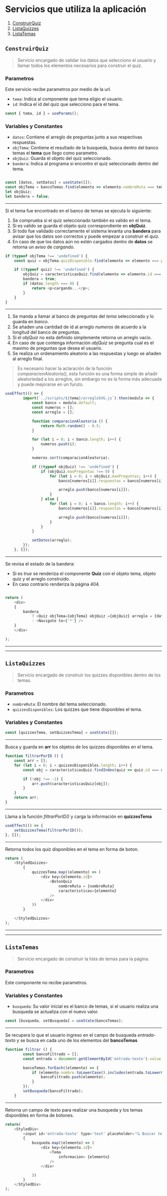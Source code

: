 # Servicios que utiliza la aplicación

1. [ConstruirQuiz](./README.md#construirquiz)
2. [ListaQuizzes](./README.md#listaquizzes)
3. [ListaTemas](./README.md#listatemas)  



## `ConstruirQuiz`

> Servicio encargado de validar los datos que selecciono el usuario y llamar todos los elementos necesarios para construir el quiz.

### Parametros

Este servicio recibe parametros por medio de la url.

- `tema`: Indica al componente que tema eligio el usuario.
- `id`: Indica el id del quiz que selecciono para el tema.

```js
const { tema, id } = useParams();
```

### Variables  y Constantes

- `datos`: Contiene el arreglo de preguntas junto a sus respectivas respuestas.
- `objTema`: Contiene el resultado de la busqueda, busca dentro del banco temas el **tema** que llego como parametro.  
- `objQuiz`: Guarda el objeto del quiz seleccionado.
- `bandera`: Indica al programa si encontro el quiz seleccionado dentro del tema.
 
```js

const [datos, setDatos] = useState([]);
const objTema = bancoTemas.find(elemento => elemento.nombreRuta === tema);
let objQuiz;
let bandera = false;
```

---
Si el tema fue encontrado en el banco de temas se ejecuta lo siguiente:

1. Se comprueba si el quiz seleccionado también es valido en el tema.
2. Si es valido se guarda el objeto quiz correspondiente en **objQuiz**.
3. Si todo fue validado correctamente el sistema levanta una **bandera** para avisar que los datos son correctos y puede empezar a construir el quiz.
4. En caso de que los datos aún no estén cargados dentro de **datos** se retorna un aviso de *cargando*.

```js
if (typeof objTema !== 'undefined') {
    const quiz = objTema.quizDisponible.find(elemento => elemento === parseInt(id));

    if ((typeof quiz) !== 'undefined') {
        objQuiz = caracteristicasQuiz.find(elemento => elemento.id === quiz);
        bandera = true;
        if (datos.length === 0) {
            return <p>cargando...</p>;
        }
    }
}

```

---

1. Se manda a llamar al banco de preguntas del *tema* seleccionado y lo guarda en *banco*.
2. Se añaden una cantidad de id al arreglo *numeros* de acuerdo a la longitud del banco de preguntas.
3. Si el *objQuiz* no esta definido simplemente retorna un arreglo vacio. 
4. En caso de que contenga información *objQuiz* se pregunta cual es el maximo de preguntas que desea el usuario.
5. Se realiza un ordenamiento aleatorio a las respuestas y luego se añaden al arreglo final.

> Es necesario hacer la aclaración de la función *comparacionAleatoria()*, esta función es una forma simple de añadir aleatoriedad a los arreglos, sin embargo no es la forma más adecuada y puede mejorarse en un furuto.

```js 
useEffect(() => {
        import(`../scripts/${tema}/arregloSVG.js`).then(modulo => {
            const banco = modulo.default;
            const numeros = [];
            const arreglo = [];

            function comparacionAleatoria () {
                return Math.random() - 0.5;
            }

            for (let i = 0; i < banco.length; i++) {
                numeros.push(i);
            }

            numeros.sort(comparacionAleatoria);

            if ((typeof objQuiz) !== 'undefined') {
                if (objQuiz.maxPreguntas !== 0) {
                    for (let i = 0; i < objQuiz.maxPreguntas; i++) {
                        banco[numeros[i]].respuestas = banco[numeros[i]].respuestas.sort(comparacionAleatoria);

                        arreglo.push(banco[numeros[i]]);
                    }
                } else {
                    for (let i = 0; i < banco.length; i++) {
                        banco[numeros[i]].respuestas = banco[numeros[i]].respuestas.sort(comparacionAleatoria);

                        arreglo.push(banco[numeros[i]]);
                    }
                }
            }

            setDatos(arreglo);
        });
    }, []);

```

---

Se revisa el estado de la bandera:  
- Si es *true* se renderiza el componente **Quiz** con el objeto tema, objeto quiz y el arreglo construido. 
- En caso contrario renderiza la página 404.

```js

return ( 
    <div>
    {
        bandera
            ? <Quiz objTema={objTema} objQuiz ={objQuiz} arreglo = {datos}/>
            : <Navigate to={'*'} />
    }
    </div>

);
```

--- 
---

## `ListaQuizzes`

> Servicio encargado de construir los quizzes disponibles dentro de los temas.

### Parametros

- `nombreRuta`: El nombre del tema seleccionado.
- `quizzesDisponibles`: Los quizzes que tiene disponibles el tema. 

### Variables  y Constantes

```js
const [quizzesTema, setQuizzesTema] = useState([]);
```

--- 

Busca y guarda en **arr** los objetos de los quizzes disponibles en el tema. 

```js
function filtrarPorID () {
    const arr = [];
    for (let i = 0; i < quizzesDisponibles.length; i++) {
        const obj = caracteristicasQuiz.findIndex(quiz => quiz.id === quizzesDisponibles[i]);

        if (!obj !== -1) {
            arr.push(caracteristicasQuiz[obj]);
        }
    }
    return arr;
}
```

---

Llama a la función *filtrarPorID()* y carga la información en **quizzesTema**

```js
useEffect(() => {
    setQuizzesTema(filtrarPorID());
}, []);
```

---

Retorna todos los quiz disponibles en el tema en forma de boton.

```js
return (
    <StyledQuizzes>
        {
            quizzesTema.map((elemento) => (
                <div key={elemento.id}>
                    <BotonQuiz
                        nombreRuta = {nombreRuta}
                        caracteristicas={elemento}
                    />
                </div>
            ))
        }

    </StyledQuizzes>
);
```

---  
---

## `ListaTemas`

> Servicio encargado de construir la lista de temas para la página.

### Parametros

Este componente no recibe parametros.

### Variables  y Constantes

- `busqueda`: Su valor inicial es el banco de temas, si el usuario realiza una busqueda se actualiza con el nuevo valor.

```js
const [busqueda, setBusqueda] = useState(bancoTemas);
```
---

Se recupera lo que el usuario ingreso en el campo de busqueda *entrada-texto* y se busca en cada uno de los elementos del **bancoTemas**  

```js
function filtrar () {
        const bancoFiltrado = [];
        const entrada = document.getElementById('entrada-texto').value;

        bancoTemas.forEach((elemento) => {
            if (elemento.nombre.toLowerCase().includes(entrada.toLowerCase())) {
                bancoFiltrado.push(elemento);
            }
        });
        setBusqueda(bancoFiltrado);
    }
```

---

Retorna un campo de texto para realizar una busqueda y los temas disponibles en forma de botones.

```js
return(
    <StyledDiv>
        <input id='entrada-texto' type='text' placeholder='🔍 Buscar tema...' onChange={filtrar}/>
        {
            busqueda.map((elemento) => (
                <div key={elemento.id}>
                    <Tema
                        informacion= {elemento}
                    />
                </div>

            ))
        }
    </StyledDiv>
);
```